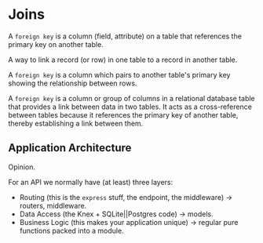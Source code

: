 # Joins

A `foreign key` is a column (field, attribute) on a table that references the primary key on another table.

A way to link a record (or row) in one table to a record in another table.

A `foreign key` is a column which pairs to another table's primary key showing the relationship between rows.

A `foreign key` is a column or group of columns in a relational database table that provides a link between data in two tables. It acts as a cross-reference between tables because it references the primary key of another table, thereby establishing a link between them.

## Application Architecture

Opinion.

For an API we normally have (at least) three layers:

- Routing (this is the `express` stuff, the endpoint, the middleware) -> routers, middleware.
- Data Access (the Knex + SQLite||Postgres code) -> models.
- Business Logic (this makes your application unique) -> regular pure functions packed into a module.